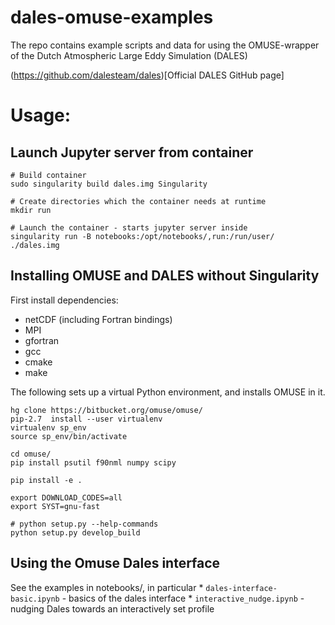 # dales-omuse-examples
The repo contains example scripts and data for using the OMUSE-wrapper of the Dutch Atmospheric Large Eddy Simulation (DALES)

(https://github.com/dalesteam/dales)[Official DALES GitHub page]



# Usage:

## Launch Jupyter server from container
```
# Build container
sudo singularity build dales.img Singularity 

# Create directories which the container needs at runtime
mkdir run

# Launch the container - starts jupyter server inside
singularity run -B notebooks:/opt/notebooks/,run:/run/user/ ./dales.img 
```


## Installing OMUSE and DALES without Singularity

First install dependencies:
  * netCDF (including Fortran bindings)
  * MPI
  * gfortran
  * gcc
  * cmake
  * make

The following sets up a virtual Python environment, and installs OMUSE in it.

```
hg clone https://bitbucket.org/omuse/omuse/
pip-2.7  install --user virtualenv
virtualenv sp_env
source sp_env/bin/activate

cd omuse/
pip install psutil f90nml numpy scipy  

pip install -e .

export DOWNLOAD_CODES=all
export SYST=gnu-fast

# python setup.py --help-commands
python setup.py develop_build
```



## Using the Omuse Dales interface

See the examples in notebooks/, in particular
    * `dales-interface-basic.ipynb` - basics of the dales interface
    * `interactive_nudge.ipynb`     - nudging Dales towards an interactively set profile


